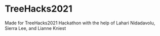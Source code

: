 # TreeHacks2021
Made for TreeHacks2021 Hackathon with the help of Lahari Nidadavolu, Sierra Lee, and Lianne Kniest
